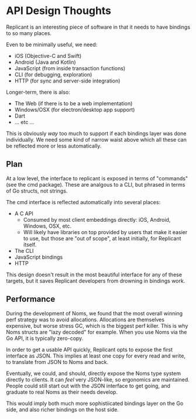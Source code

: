 # API Design Thoughts

Replicant is an interesting piece of software in that it needs to have bindings to so many places.

Even to be minimally useful, we need:

* iOS (Objective-C and Swift)
* Android (Java and Kotlin)
* JavaScript (from inside transaction functions)
* CLI (for debugging, exploration)
* HTTP (for sync and server-side integration)

Longer-term, there is also:

* The Web (if there is to be a web implementation)
* Windows/OSX (for electron/desktop app support)
* Dart
* ... etc ...

This is obviously *way* too much to support if each bindings layer was done individually. We need some
kind of narrow waist above which all these can be reflected more or less automatically.

## Plan

At a low level, the interface to replicant is exposed in terms of "commands" (see the cmd package).
These are analgous to a CLI, but phrased in terms of Go structs, not strings.

The cmd interface is reflected automatically into several places:

* A C API
  - Consumed by most client embeddings directly: iOS, Android, Windows, OSX, etc.
  - Will likely have libraries on top provided by users that make it easier to use, but those are "out of scope", at least initially, for Replicant itself.
* The CLI
* JavaScript bindings
* HTTP

This design doesn't result in the most beautiful interface for any of these targets, but it saves Replicant
developers from drowning in bindings work.

## Performance

During the development of Noms, we found that the most overall winning perf strategy was to avoid allocations.
Allocations are themselves expensive, but worse stress GC, which is the biggest perf killer. This is why Noms
structs are "lazy decoded" for example. When you use Noms via the Go API, it is typically zero-copy.

In order to get a usable API quickly, Replicant opts to expose the first interface as JSON. This implies at
least one copy for every read and write, to translate from JSON to Noms and back.

Eventually, we could, and should, directly expose the Noms type system directly to clients. It can *feel* very
JSON-like, so ergonomics are maintained. People could still start out with the JSON interface to get going, and
graduate to real Noms as their needs develop.

This would imply both much more sophistiicated bindings layer on the Go side, and also richer bindings on the
host side.
